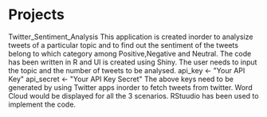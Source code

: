 # Projects
Twitter_Sentiment_Analysis
This application is created inorder to analysize tweets of a particular topic and to find out the sentiment of the tweets belong to which category among Positive,Negative and Neutral.
The code has been written in R and UI is created using Shiny.
The user needs to input the topic and the number of tweets to be analysed.
api_key <- "Your API Key"
api_secret <- "Your API Key Secret" 
The above keys need to be generated by using Twitter apps inorder to fetch tweets from twitter.
Word Cloud would be displayed for all the 3 scenarios.
RStuudio has been used to implement the code.









